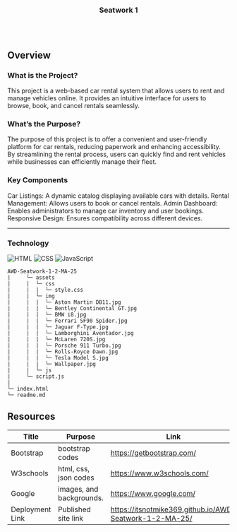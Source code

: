 <a name="readme-top">

<br/>

<br />
<div align="center">
  <a href="https://github.com/ItsnotMike369">
  <!-- TODO: If you want to add logo or banner you can add it here -->
    <img src="">
  </a>
<!-- TODO: Change Title to the name of the title of your Project -->
  <h3 align="center">Seatwork 1</h3>
</div>
<!-- TODO: Make a short description -->
<div align="center">
</div>


<br />
<br />

## Overview

### What is the Project?
This project is a web-based car rental system that allows users to rent and manage vehicles online. It provides an intuitive interface for users to browse, book, and cancel rentals seamlessly.

### What’s the Purpose?
The purpose of this project is to offer a convenient and user-friendly platform for car rentals, reducing paperwork and enhancing accessibility. By streamlining the rental process, users can quickly find and rent vehicles while businesses can efficiently manage their fleet.

### Key Components

Car Listings: A dynamic catalog displaying available cars with details.
Rental Management: Allows users to book or cancel rentals.
Admin Dashboard: Enables administrators to manage car inventory and user bookings.
Responsive Design: Ensures compatibility across different devices.
<hr />


### Technology
<!-- TODO: List of Technology Used -->
![HTML](https://img.shields.io/badge/HTML-E34F26?style=for-the-badge&logo=html5&logoColor=white)
![CSS](https://img.shields.io/badge/CSS-1572B6?style=for-the-badge&logo=css3&logoColor=white)
![JavaScript](https://img.shields.io/badge/JavaScript-F7DF1E?style=for-the-badge&logo=javascript&logoColor=white)

```
AWD-Seatwork-1-2-MA-25
|     └─ assets
|     |  └─ css
|     |  |  └─ style.css
|     |  └─ img
|     |  |  └─ Aston Martin DB11.jpg
|     |  |  └─ Bentley Continental GT.jpg
|     |  |  └─ BMW i8.jpg
|     |  |  └─ Ferrari SF90 Spider.jpg
|     |  |  └─ Jaguar F-Type.jpg
|     |  |  └─ Lamborghini Aventador.jpg
|     |  |  └─ McLaren 720S.jpg
|     |  |  └─ Porsche 911 Turbo.jpg
|     |  |  └─ Rolls-Royce Dawn.jpg
|     |  |  └─ Tesla Model S.jpg
|     |  |  └─ Wallpaper.jpg
|     |  └─ js
|     └─ script.js
|
└─ index.html
└─ readme.md
```

## Resources

<!-- TODO: Add References -->
| Title | Purpose | Link |
|-|-|-|
| Bootstrap | bootstrap codes | https://getbootstrap.com/|
| W3schools | html, css, json codes | https://www.w3schools.com/ |
| Google | images, and backgrounds. | https://www.google.com/ |
| Deployment Link | Published site link | https://itsnotmike369.github.io/AWD-Seatwork-1-2-MA-25/ |
